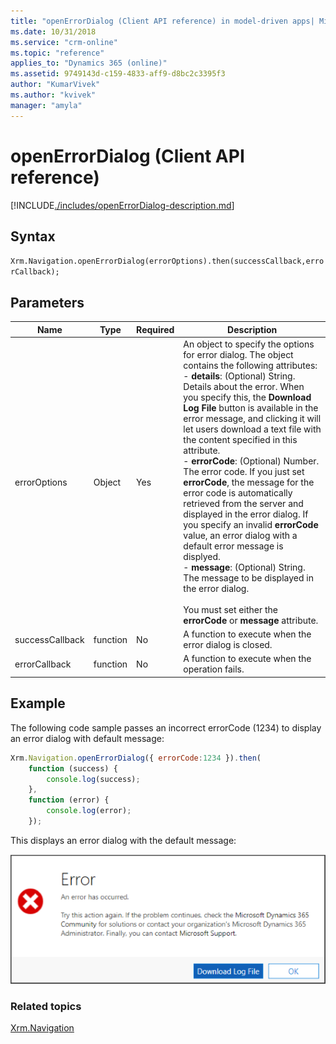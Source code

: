 ```yaml
---
title: "openErrorDialog (Client API reference) in model-driven apps| MicrosoftDocs"
ms.date: 10/31/2018
ms.service: "crm-online"
ms.topic: "reference"
applies_to: "Dynamics 365 (online)"
ms.assetid: 9749143d-c159-4833-aff9-d8bc2c3395f3
author: "KumarVivek"
ms.author: "kvivek"
manager: "amyla"
---
```

# openErrorDialog (Client API reference)



[!INCLUDE[./includes/openErrorDialog-description.md](./includes/openErrorDialog-description.md)]

## Syntax

`Xrm.Navigation.openErrorDialog(errorOptions).then(successCallback,errorCallback);`

## Parameters

|Name |Type |Required |Description |
|---|---|---|---|
|errorOptions|Object|Yes|An object to specify the options for error dialog. The object contains the following attributes:<br/>- **details**: (Optional) String. Details about the error. When you specify this, the **Download Log File** button is available in the error message, and clicking it will let users download a text file with the content specified in this attribute.<br/>- **errorCode**: (Optional) Number. The error code. If you just set **errorCode**, the message for the error code is automatically retrieved from the server and displayed in the error dialog. If you specify an invalid **errorCode** value, an error dialog with a default error message is displyed.<br/>- **message**: (Optional) String. The message to be displayed in the error dialog.<br/><br/>You must set either the **errorCode** or **message** attribute. |
|successCallback|function|No|A function to execute when the error dialog is closed.|
|errorCallback|function|No|A function to execute when the operation fails.|

## Example

The following code sample passes an incorrect errorCode (1234) to display an error dialog with default message:

```JavaScript
Xrm.Navigation.openErrorDialog({ errorCode:1234 }).then(
    function (success) {
        console.log(success);        
    },
    function (error) {
        console.log(error);
    });
```

This displays an error dialog with the default message:

![Error dialog with default message](../../../media//clientapi_sampleerrordialog.png)

### Related topics

[Xrm.Navigation](../xrm-navigation.md)

